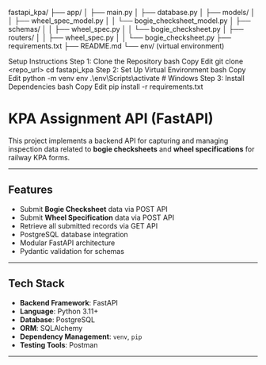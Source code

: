 fastapi_kpa/
├── app/
│   ├── main.py
│   ├── database.py
│   ├── models/
│   │   ├── wheel_spec_model.py
│   │   └── bogie_checksheet_model.py
│   ├── schemas/
│   │   ├── wheel_spec.py
│   │   └── bogie_checksheet.py
│   ├── routers/
│   │   ├── wheel_spec.py
│   │   └── bogie_checksheet.py
├── requirements.txt
├── README.md
└── env/ (virtual environment)


Setup Instructions
Step 1: Clone the Repository
bash
Copy
Edit
git clone <repo_url>
cd fastapi_kpa
Step 2: Set Up Virtual Environment
bash
Copy
Edit
python -m venv env
.\env\Scripts\activate   # Windows
Step 3: Install Dependencies
bash
Copy
Edit
pip install -r requirements.txt


# KPA Assignment API (FastAPI)

This project implements a backend API for capturing and managing inspection data related to **bogie checksheets** and **wheel specifications** for railway KPA forms.

---

##  Features

-  Submit **Bogie Checksheet** data via POST API
-  Submit **Wheel Specification** data via POST API
-  Retrieve all submitted records via GET API
-  PostgreSQL database integration
-  Modular FastAPI architecture
-  Pydantic validation for schemas

---

##  Tech Stack

- **Backend Framework**: FastAPI
- **Language**: Python 3.11+
- **Database**: PostgreSQL
- **ORM**: SQLAlchemy
- **Dependency Management**: `venv`, `pip`
- **Testing Tools**: Postman

---


